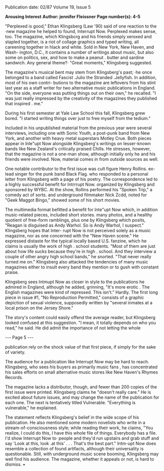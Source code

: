 Publication date: 02/87
Volume 19, Issue 5

**Arousing Interest**
**Author: jennifer Fleissner**
**Page number(s): 4-5**

"Perplexed is good," Ethan Klingsberg 
(Law '90) said of one reaction to the ·new 
magazine he helped to found, Interrupt 
Now. Perplexed makes sense, too. The 
magazine, which Klingsbcrg and his 
friends simply xeroxed and stapled 
together, is a riot of collage graphics 
and 
typed 
writing, 
all 
careening 
together in hlack and white. Sold in 
New York, New Haven, and Wash-
ington, D.C., it contains a number of 
writings about music, but also some on 
politics, sex, and how to make a peanut . 
butter and sardine sandwich. Any 
general 
theme?· "Great moments," 
Klingsberg suggested. 

The magazine's musical bent may 
stem from Klingsberg's past; ·he once 
belonged to a band called Fascist .Julio 
the Stranded .Jellyfish. 
In 
addition, most of his own contri-
butions to the magazine are leftovers 
from his stint last year as a staff writer 
for two alternative music publications 
in England. "On the side, everyone 
was putting things out on their own," 
he recalled. "I was just really impressed 
by the creativity of the magazines they 
published 
that inspired . me." 

During his first semester at Yale Law 
School this fall, Klingsberg grew bored. 
"I started writing things over just to 
free myself from the tedium." 

Included in his unpublished material 
from the previous year were several 
interviews, including one with Sonic 
Youth, a post-punk band from New 
York, and another with heavy metal 
superstars Motley Crue. Both pieces 
appear in lnle"upt Now alongside 
Klingsberg's writings on lesser-known 
bands like New Zealand's critically 
praised Chills. He stresses, however, 
that the magazine is not a one-man 
show, although initially only he and his 
friends were involved. Now, material 
comes in from outside sources as well. 

One notable contributor to the first 
issue was cult figure Henry Rollins. 
ex-lead singer for the punk band Black 
Flag. who responded to a personal 
letter from Klingsberg with a page of 
his poetry. The correspondence led to 
a highly successful benefit for Intrrrupt 
Now. organized by Klingsberg and 
sponsored by WYBC. At the show, 
Rollins performed his "Spoken Trip," a 
comedy act of sorts. and underground 
filmmaker Nick Zcdd, noted for "Geek 
Maggot Bingo," showed some of his 
short movies. 

The multimedia format befitted a 
benefit for lnte"upt Now which, in 
addition 
music-related 
pieces, 
included short stories. many photos, 
and a healthy quotient of free-form 
ramblings, plus one by Klingsberg 
which posits, "Reagan is disguised as 
Andy Warhol. So is Andy Warhol, I 
suspect." Klingsberg hopes that Inter-
rupt Now is not perceived solely as a 
music magazine, nor as one concerned 
with the "New Haven scene." He 
expressed distaste for the typical locally 
based U.S. fanzine, which he claims is 
usually the work of high . school 
students. "Most of them are just about 
how life sucks because they're in high 
. school. And they interview a couple of 
other angry high school bands," he 
snorted. "That never really turned me 
on." Klingsberg also attacked the 
tendencies of many music magazines 
either to insult every band they 
mention or to gush with constant 
praise. 

Klingsberg sees lntmupt Now as 
closer in style to the publications he 
admired in England, although he 
added, grinning, "It's more erotic . 
The English magazines were kind of 
repressed. This isn't." Hardly. The 
first long piece in issue #1, "No 
Reproduction Permitted," consists of a 
graphic depiction of sexual violence, 
supposedly written by "several inmates 
at a local prison on the Jersey Shore." 

The story's content could easily offend 
the average reader, but Klingsberg 
looked confused at this suggestion. "I 
mean, it totally depends on who you 
read," he said. He did admit the 
importance of not letting the whole 


--- Page 5 ---

publication rely on the shock value of 
that first piece, if simply for the sake of 
variety. 

The audience for a publication like 
Interrupt Now may be hard to reach. 
Klingsberg, who sees his buyers as 
primarily music fans , has concentrated 
his sales efforts on small alternative 
music stores like New Haven's Rhymes 
Records. 

The magazine lacks 
a 
distributor, though, and fewer than 
200 copies of the first issue were 
printed. Klingsberg claims he "doesn't 
really care." He is excited about future 
issues, and may change the name of 
the publication for each one. The next 
is 
tentatively titled 
Vulnerable. 
"Everything is vulnerable," 
he 
explained. 

The statement reflects Klingsberg's 
belief in the wide scope of his 
publication. He also mentioned some 
modern novelists who write in a 
stream-of-consciousness style; 
while 
reading their work, he claims, "You 
realize, I could do this, I have this 
whole file of things. Everybody has a 
file. I'd show Interrupt Now to· people 
and they'd run upstairs and grab stuff 
and say 'Look at this, look .at this' 
. . . That's the best part." lntm-upt Now 
does resemble a collection of found 
artifacts, although their universality is 
questionable. Still, with 
underground music scene booming, 
Klingsberg may well find his audience. 
The magazine, whether it appeals or 
not, is hard to dismiss. 
•